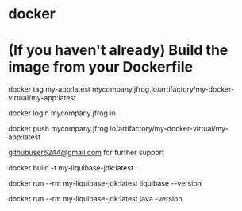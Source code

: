 # docker

# (If you haven't already) Build the image from your Dockerfile

docker tag my-app:latest mycompany.jfrog.io/artifactory/my-docker-virtual/my-app:latest

docker login mycompany.jfrog.io

docker push mycompany.jfrog.io/artifactory/my-docker-virtual/my-app:latest






githubuser6244@gmail.com for further support














docker build -t my-liquibase-jdk:latest .


docker run --rm my-liquibase-jdk:latest liquibase --version


docker run --rm my-liquibase-jdk:latest java -version
